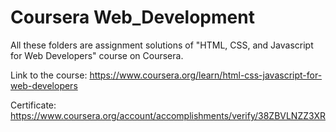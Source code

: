 # Coursera Web_Development

All these folders are assignment solutions of "HTML, CSS, and Javascript for Web Developers" course on Coursera.

Link to the course: https://www.coursera.org/learn/html-css-javascript-for-web-developers

Certificate: https://www.coursera.org/account/accomplishments/verify/38ZBVLNZZ3XR

